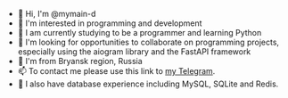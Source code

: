 - 👋 Hi, I'm @mymain-d
- 👀 I'm interested in programming and development
- 🌱 I am currently studying to be a programmer and learning Python
- 💞 I'm looking for opportunities to collaborate on programming projects, especially using the aiogram library and the FastAPI framework
- 📍 I'm from Bryansk region, Russia
- 📫 To contact me please use this link to [my Telegram](https://t.me/mymain_d).
- 🧠 I also have database experience including MySQL, SQLite and Redis.
<!---
mymain-d/mymain-d is a ✨ special ✨ repository because its `README.md` (this file) appears on your GitHub profile.
You can click the Preview link to take a look at your changes.
--->

